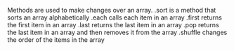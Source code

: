 Methods are used to make changes over an array.
.sort is a method that sorts an array alphabetically
.each calls each item in an array
.first returns the first item in an array
.last returns the last item in an array
.pop returns the last item in an array and then removes it from the array
.shuffle changes the order of the items in the array
